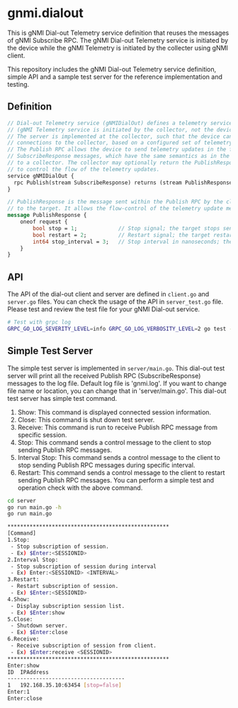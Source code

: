 # gnmi.dialout

This is gNMI Dial-out Telemetry service definition that reuses the messages of gNMI Subscribe RPC.
The gNMI Dial-out Telemetry service is initiated by the device while the gNMI Telemetry is initiated by the collecter using gNMI client.

This repository includes the gNMI Dial-out Telemetry service definition, simple API and a sample test server for the reference implementation and testing.

## Definition

```proto
// Dial-out Telemetry service (gNMIDialOut) defines a telemetry service initiated by the device. 
// (gNMI Telemetry service is initiated by the collector, not the device.)
// The server is implemented at the collector, such that the device can initiate 
// connections to the collector, based on a configured set of telemetry subscriptions.
// The Publish RPC allows the device to send telemetry updates in the form of 
// SubscribeResponse messages, which have the same semantics as in the gNMI Subscribe RPC, 
// to a collector. The collector may optionally return the PublishResponse message 
// to control the flow of the telemetry updates.
service gNMIDialOut {
  rpc Publish(stream SubscribeResponse) returns (stream PublishResponse);
}

// PublishResponse is the message sent within the Publish RPC by the client (collector) 
// to the target. It allows the flow-control of the telemetry update messages.
message PublishResponse {
    oneof request {
        bool stop = 1;             // Stop signal; the target stops sending the update immediately.
        bool restart = 2;          // Restart signal; the target restart sending the update immediately.
        int64 stop_interval = 3;   // Stop interval in nanoseconds; the target doesn't send any of the updates in this interval.
    }
}
```

## API

The API of the dial-out client and server are defined in `client.go` and `server.go` files.
You can check the usage of the API in `server_test.go` file. Please test and review the test file for your gNMI Dial-out service.

```bash
# Test with grpc log
GRPC_GO_LOG_SEVERITY_LEVEL=info GRPC_GO_LOG_VERBOSITY_LEVEL=2 go test -v -run TestTLS
```

## Simple Test Server

The simple test server is implemented in `server/main.go`. This dial-out test server will print all the received Publish RPC (SubscribeResponse) messages to the log file.
Default log file is 'gnmi.log'. If you want to change file name or location, you can change that in 'server/main.go'.
This dial-out test server has simple test command.
1. Show: This command is displayed connected session information.
2. Close: This command is shut down test server.
3. Receive: This command is run to receive Publish RPC message from specific session.
4. Stop: This command sends a control message to the client to stop sending Publish RPC messages.
5. Interval Stop: This command sends a control message to the client to stop sending Publish RPC messages during specific interval.
6. Restart: This command sends a control message to the client to restart sending Publish RPC messages.
You can perform a simple test and operation check with the above command.

```bash
cd server
go run main.go -h
go run main.go

***************************************************
[Command]
1.Stop:
 - Stop subscription of session.
 - Ex) $Enter:<SESSIONID>
2.Interval Stop:
 - Stop subscription of session during interval
 - Ex) Enter:<SESSIONID> <INTERVAL>
3.Restart:
 - Restart subscription of session.
 - Ex) $Enter:<SESSIONID>
4.Show:
 - Display subscription session list.
 - Ex) $Enter:show
5.Close:
 - Shutdown server.
 - Ex) $Enter:close
6.Receive:
 - Receive subscription of session from client.
 - Ex) $Enter:receive <SESSIONID>
***************************************************
Enter:show
ID  IPAddress
-------------------------------------
1   192.168.35.10:63454 [stop=false]
Enter:1
Enter:close
```
